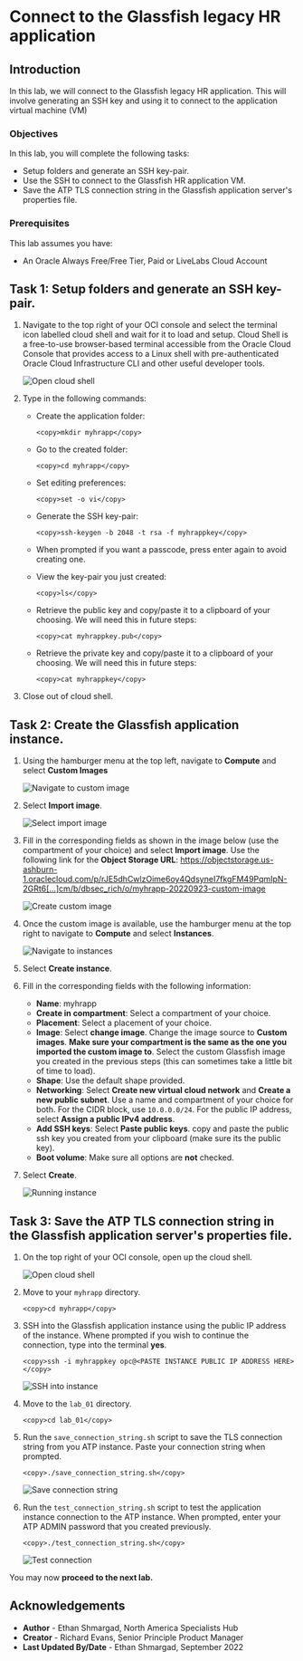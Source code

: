 # Connect to the Glassfish legacy HR application

## Introduction

In this lab, we will connect to the Glassfish legacy HR application. This will involve generating an SSH key and using it to connect to the application virtual machine (VM)

<!---
Download the Glassfish application files for the lab: [Link](https://objectstorage.us-ashburn-1.oraclecloud.com/p/vmkYRTjFDKT14aBgppExmxjWXNForfovxySRrgqJGlWMacsc6mMtClQY1a6foD3c/n/orasenatdpltsecitom03/b/Twitter_LL/o/Twitter_LL1.zip)
-->

### Objectives

In this lab, you will complete the following tasks:

- Setup folders and generate an SSH key-pair.
- Use the SSH to connect to the Glassfish HR application VM.
- Save the ATP TLS connection string in the Glassfish application server's properties file.

### Prerequisites

This lab assumes you have:
- An Oracle Always Free/Free Tier, Paid or LiveLabs Cloud Account

## Task 1: Setup folders and generate an SSH key-pair.

1. Navigate to the top right of your OCI console and select the terminal icon labelled cloud shell and wait for it to load and setup. Cloud Shell is a free-to-use browser-based terminal accessible from the Oracle Cloud Console that provides access to a Linux shell with pre-authenticated Oracle Cloud Infrastructure CLI and other useful developer tools.

    ![Open cloud shell](images/open-cloud-shell.png)

2. Type in the following commands:

    - Create the application folder:

        ```
        <copy>mkdir myhrapp</copy> 
        ```
    - Go to the created folder:

        ```
        <copy>cd myhrapp</copy>
        ```

    - Set editing preferences:

        ```
        <copy>set -o vi</copy>
        ```
    
    - Generate the SSH key-pair:

        ```
        <copy>ssh-keygen -b 2048 -t rsa -f myhrappkey</copy>
        ```
    - When prompted if you want a passcode, press enter again to avoid creating one.

    - View the key-pair you just created:

        ```
        <copy>ls</copy>
        ```
    - Retrieve the public key and copy/paste it to a clipboard of your choosing. We will need this in future steps:

        ```
        <copy>cat myhrappkey.pub</copy>
        ```

    - Retrieve the private key and copy/paste it to a clipboard of your choosing. We will need this in future steps:

        ```
        <copy>cat myhrappkey</copy>
        ```

3. Close out of cloud shell.

## Task 2: Create the Glassfish application instance.

1. Using the hamburger menu at the top left, navigate to **Compute** and select **Custom Images**

    ![Navigate to custom image](images/navigate-custom-image.png)

2. Select **Import image**.

    ![Select import image](images/select-import-image.png)

3. Fill in the corresponding fields as shown in the image below (use the compartment of your choice) and select **Import image**. Use the following link for the **Object Storage URL**: https://objectstorage.us-ashburn-1.oraclecloud.com/p/rJE5dhCwlzOime6oy4QdsyneI7fkgFM49PqmIpN-2GRt6[…]cm/b/dbsec_rich/o/myhrapp-20220923-custom-image

    ![Create custom image](images/create-custom-image.png)

4. Once the custom image is available, use the hamburger menu at the top right to navigate to **Compute** and select **Instances**.

    ![Navigate to instances](images/navigate-instances.png)

5. Select **Create instance**.

6. Fill in the corresponding fields with the following information:

    - **Name**: myhrapp
    - **Create in compartment**: Select a compartment of your choice.
    - **Placement**: Select a placement of your choice.
    - **Image**: Select **change image**. Change the image source to **Custom images**. **Make sure your compartment is the same as the one you imported the custom image to**. Select the custom Glassfish image you created in the previous steps (this can sometimes take a little bit of time to load).
    - **Shape**: Use the default shape provided.
    - **Networking**: Select **Create new virtual cloud network** and **Create a new public subnet**. Use a name and compartment of your choice for both. For the CIDR block, use `10.0.0.0/24`. For the public IP address, select **Assign a public IPv4 address**.
    - **Add SSH keys**: Select **Paste public keys**. copy and paste the public ssh key you created from your clipboard (make sure its the public key).
    - **Boot volume**: Make sure all options are **not** checked.

7. Select **Create**.

    ![Running instance](images/instance-running.png)

## Task 3: Save the ATP TLS connection string in the Glassfish application server's properties file.

1. On the top right of your OCI console, open up the cloud shell. 

    ![Open cloud shell](images/open-cloud-shell.png)

2. Move to your `myhrapp` directory.

    ```
    <copy>cd myhrapp</copy>
    ```

3. SSH into the Glassfish application instance using the public IP address of the instance. Whene prompted if you wish to continue the connection, type into the terminal **yes**.

    ```
    <copy>ssh -i myhrappkey opc@<PASTE INSTANCE PUBLIC IP ADDRESS HERE></copy>
    ```

    ![SSH into instance](images/ssh-into-instance.png)

4. Move to the `lab_01` directory.

    ```
    <copy>cd lab_01</copy>
    ```

5. Run the `save_connection_string.sh` script to save the TLS connection string from you ATP instance. Paste your connection string when prompted.

    ```
    <copy>./save_connection_string.sh</copy>
    ```
    
    ![Save connection string](images/save-connection-string.png)

6. Run the `test_connection_string.sh` script to test the application instance connection to the ATP instance. When prompted, enter your ATP ADMIN password that you created previously.

    ```
    <copy>./test_connection_string.sh</copy>
    ```

    ![Test connection](images/test-connection.png)

You may now **proceed to the next lab.**

## Acknowledgements

- **Author** - Ethan Shmargad, North America Specialists Hub
- **Creator** - Richard Evans, Senior Principle Product Manager
- **Last Updated By/Date** - Ethan Shmargad, September 2022